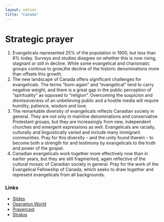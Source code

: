```yaml
---
layout: nation
title: "Canada"
---
```


# Strategic prayer

1. Evangelicals represented 25% of the population in 1900, but less than 8% today. Surveys and studies disagree on whether this is now rising, stagnant or still in decline. While some evangelical and charismatic groups continue to grow,the decline of the historic denominations more than offsets this growth.
2. The new landscape of Canada offers significant challenges for evangelicals. The terms “born-again” and “evangelical” tend to carry negative weight, and there is a great gap in the public perception of “spirituality” as opposed to “religion”. Overcoming the suspicion and dismissiveness of an unbelieving public and a hostile media will require humility, patience, wisdom and love.
3. The remarkable diversity of evangelicals reflects Canadian society in general. They are not only in mainline denominations and conservative Protestant groups, but they are increasingly from new, independent churches and emergent expressions as well. Evangelicals are racially, culturally and linguistically varied and include many immigrant communities. Pray for this diversity – and the unity found therein – to become both a strength for and testimony by evangelicals to the truth and power of the gospel.
4. Canadian evangelicals work together more effectively now than in earlier years, but they are still fragmented, again reflective of the cultural mosaic of Canadian society in general. Pray for the work of the Evangelical Fellowship of Canada, which seeks to draw together and represent evangelicals from all backgrounds.

### Links

- [Slides](http://kyk.kiekies.net/?src=https://ccwaterkloof.github.io/prayer/slides/canada.md)
- [Operation World](https://operationworld.org/locations/canada/)
- [Prayercast](https://prayercast.com/canada.html)
- [Stratus](https://globe.stratus.earth/globe-explorer/CAN)
